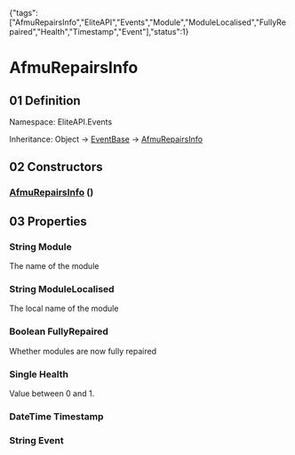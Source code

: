{"tags":["AfmuRepairsInfo","EliteAPI","Events","Module","ModuleLocalised","FullyRepaired","Health","Timestamp","Event"],"status":1}

# AfmuRepairsInfo

## 01 Definition

Namespace: <span class='code'>EliteAPI.Events</span>

Inheritance: <span class='code'>Object</span> → <span class='code'>[EventBase](../../EliteAPI/Events/EventBase.html)</span> → <span class='code'>[AfmuRepairsInfo](../../EliteAPI/Events/AfmuRepairsInfo.html)</span>

## 02 Constructors

### <span class='code'>[AfmuRepairsInfo](../../EliteAPI/Events/AfmuRepairsInfo.html)</span> ()

## 03 Properties

### <span class='code'>String</span> Module



The name of the module



### <span class='code'>String</span> ModuleLocalised



The local name of the module



### <span class='code'>Boolean</span> FullyRepaired



Whether modules are now fully repaired



### <span class='code'>Single</span> Health



Value between 0 and 1.



### <span class='code'>DateTime</span> Timestamp

### <span class='code'>String</span> Event

